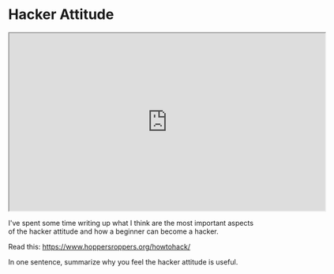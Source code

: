# Hacker Attitude

<iframe allowfullscreen class="fr-draggable" height="360" src="https://www.youtube.com/embed/dOGmwYmwX4Y?wmode=opaque" width="640"></iframe>

  

I've spent some time writing up what I think are the most important
aspects of the hacker attitude and how a beginner can become a hacker.

Read this:
<a href="https://www.hoppersroppers.org/howtohack/" rel="noopener"
target="_blank">https://www.hoppersroppers.org/howtohack/</a>

In one sentence, summarize why you feel the hacker attitude is useful.
